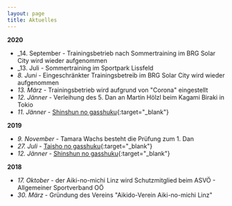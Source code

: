 ```yaml
---
layout: page
title: Aktuelles
---
```



<div class="container block" markdown="1">

**2020**
* _14. September - Trainingsbetrieb nach Sommertraining im BRG Solar City wird wieder aufgenommen
* _13. Juli - Sommertraining im Sportpark Lissfeld
* _8. Juni_ - Eingeschränkter Trainingsbetreib im BRG Solar City wird wieder aufgenommen
* _13. März_ - Trainingsbetrieb wird aufgrund von "Corona" eingestellt
* _12. Jänner_ - Verleihung des 5. Dan an Martin Hölzl beim Kagami Biraki in Tokio
* _11. Jänner_ - [Shinshun no gasshuku](https://www.facebook.com/aikinomichilinz/photos/pcb.2469373419944097/2469359846612121/?type=3&theater){:target="_blank"}

**2019**

* _9. November_ - Tamara Wachs besteht die Prüfung zum 1. Dan
* _27. Juli_ - [Taisho no gasshuku](https://www.facebook.com/aikinomichilinz/photos/pcb.2324299254451515/2324293644452076/?type=3&theater){:target="_blank"}
* _12. Jänner_ - [Shinshun no gasshuku](https://www.facebook.com/aikinomichilinz/photos/pcb.2202032180011557/2202025876678854/?type=3&theater){:target="_blank"}

**2018**

* _17. Oktober_ - der Aiki-no-michi Linz wird Schutzmitglied beim ASVÖ - Allgemeiner Sportverband OÖ
* _30. März_ - Gründung des Vereins "Aikido-Verein Aiki-no-michi Linz"

</div>